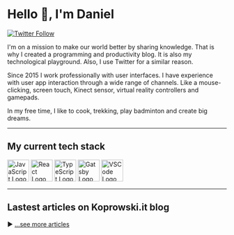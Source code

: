 # Hello 👋, I'm Daniel

[![Twitter Follow](https://img.shields.io/twitter/follow/Koprowski_it?style=social)](https://twitter.com/Koprowski_it)

I'm on a mission to make our world better by sharing knowledge. That is why I created a programming and productivity blog. It is also my technological playground. Also, I use Twitter for a similar reason.

Since 2015 I work professionally with user interfaces. I have experience with user app interaction through a wide range of channels. Like a mouse-clicking, screen touch, Kinect sensor, virtual reality controllers and gamepads. 

In my free time, I like to cook, trekking, play badminton and create big dreams.

---

## My current tech stack

<img src="https://cdn.worldvectorlogo.com/logos/javascript.svg" alt="JavaScript Logo" width="50" height="50"/> <img src="https://cdn.worldvectorlogo.com/logos/react-2.svg" alt="React Logo" width="50" height="50"/> <img src="https://cdn.worldvectorlogo.com/logos/typescript.svg" alt="TypeScript Logo" width="50" height="50"/> <img src="https://cdn.worldvectorlogo.com/logos/gatsby.svg" alt="Gatsby Logo" width="50" height="50"/> <img src="https://cdn.worldvectorlogo.com/logos/visual-studio-code.svg" alt="VSCode Logo" width="50" height="50"/>

---

## Lastest articles on Koprowski.it blog

<!-- BLOG-POST-LIST:START -->
<!-- BLOG-POST-LIST:END -->

▶ [...see more articles](https://koprowski.it)

<!--
**dkoprowski/dkoprowski** is a ✨ _special_ ✨ repository because its `README.md` (this file) appears on your GitHub profile.

Here are some ideas to get you started:

- 🔭 I’m currently working on ...
- 🌱 I’m currently learning ...
- 👯 I’m looking to collaborate on ...
- 🤔 I’m looking for help with ...
- 💬 Ask me about ...
- 📫 How to reach me: ...
- 😄 Pronouns: ...
- ⚡ Fun fact: ...
-->
